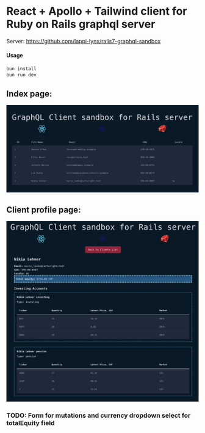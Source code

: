 # React + Apollo + Tailwind client for Ruby on Rails graphql server
Server: https://github.com/lappi-lynx/rails7-graphql-sandbox

#### Usage
```
bun install
bun run dev
```

## Index page:
![Index page](./examples/1.png)
## Client profile page:
![Show page](./examples/2.png)
### TODO: Form for mutations and currency dropdown select for totalEquity field

